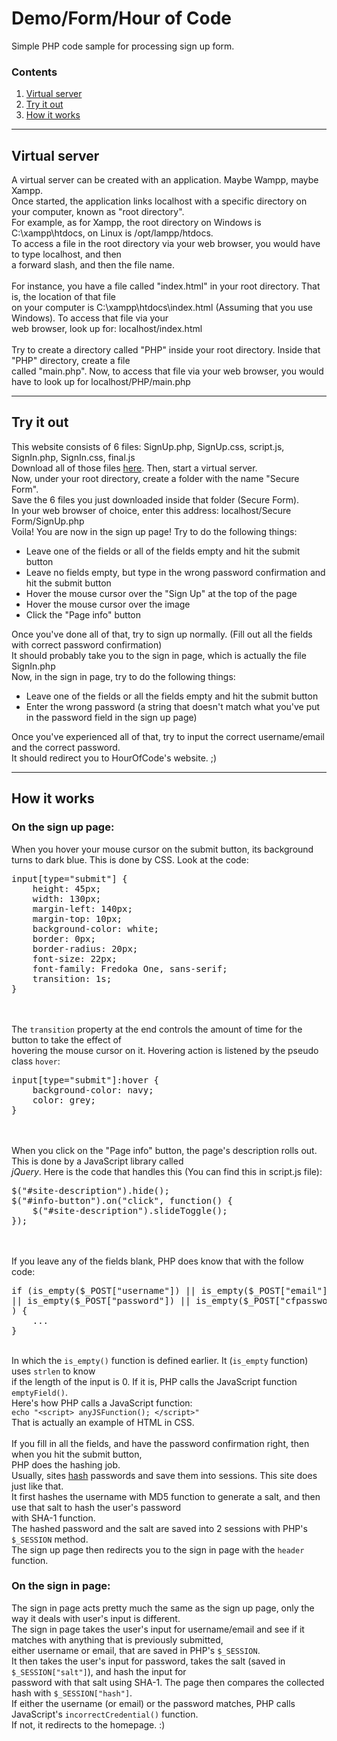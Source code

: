<html>
    <head>
        <meta charset="utf-8" />
    </head>
    <body>
        <h1>Demo/Form/Hour of Code</h1>
        <p>Simple PHP code sample for processing sign up form.</p>
        <h3>Contents</h3>
        <ol>
            <li><a href="#content-1">Virtual server</a></li>
            <li><a href="#content-2">Try it out</a></li>
            <li><a href="#content-3">How it works</a></li>
        </ol>
        <hr/>
        <h2 id="content-1">Virtual server</h2>
        <p>
            A virtual server can be created with an application. Maybe Wampp, maybe Xampp. <br/>
            Once started, the application links localhost with a specific directory on your computer, known as "root directory". <br/>
            For example, as for Xampp, the root directory on Windows is C:\xampp\htdocs, on Linux is /opt/lampp/htdocs. <br/>
            To access a file in the root directory via your web browser, you would have to type localhost, and then <br/>
            a forward slash, and then the file name. <br/> <br/>
            For instance, you have a file called "index.html" in your root directory. That is, the location of that file <br/>
            on your computer is C:\xampp\htdocs\index.html (Assuming that you use Windows). To access that file via your <br/>
            web browser, look up for: localhost/index.html <br/>
            <br/>
            Try to create a directory called "PHP" inside your root directory. Inside that "PHP" directory, create a file <br/>
            called "main.php". Now, to access that file via your web browser, you would have to look up for localhost/PHP/main.php <br/>
        </p>
        <hr/>
        <h2 id="content-2">Try it out</h2>
        <p>
            This website consists of 6 files: SignUp.php, SignUp.css, script.js, SignIn.php, SignIn.css, final.js <br/>
            Download all of those files <a href="https://github.com/nhduong0133/passwordform-demo/releases">here</a>.
            Then, start a virtual server. <br/>
            Now, under your root directory, create a folder with the name "Secure Form". <br/>
            Save the 6 files you just downloaded inside that folder (Secure Form). <br/>
            In your web browser of choice, enter this address: localhost/Secure Form/SignUp.php <br/>
            Voila! You are now in the sign up page! Try to do the following things: <br/>
            <ul>
                <li>Leave one of the fields or all of the fields empty and hit the submit button</li>
                <li>Leave no fields empty, but type in the wrong password confirmation and hit the submit button</li>
                <li>Hover the mouse cursor over the "Sign Up" at the top of the page</li>
                <li>Hover the mouse cursor over the image</li>
                <li>Click the "Page info" button</li>
            </ul>
            Once you've done all of that, try to sign up normally. (Fill out all the fields with correct password confirmation) <br/>
            It should probably take you to the sign in page, which is actually the file SignIn.php <br/>
            Now, in the sign in page, try to do the following things: <br/>
            <ul>
                <li>Leave one of the fields or all the fields empty and hit the submit button</li>
                <li>Enter the wrong password (a string that doesn't match what you've put in the password field in the sign up page)</li>
            </ul>
            Once you've experienced all of that, try to input the correct username/email and the correct password. <br/>
            It should redirect you to HourOfCode's website. ;) <br/>
        </p>
        <hr/>
        <h2 id="content-3">How it works</h2>
        <p>
            <h3>On the sign up page:</h3>
            <p>
            When you hover your mouse cursor on the submit button, its background turns to dark blue. This is done by CSS. Look at the code: <br/>
<pre>
input[type="submit"] {
    height: 45px;
    width: 130px;
    margin-left: 140px;
    margin-top: 10px;
    background-color: white;
    border: 0px;
    border-radius: 20px;
    font-size: 22px;
    font-family: Fredoka One, sans-serif;
    transition: 1s;
}</pre> <br/> <br/>
            The <code>transition</code> property at the end controls the amount of time for the button to take the effect of <br/>
            hovering the mouse cursor on it. Hovering action is listened by the pseudo class <code>hover</code>: <br/>
<pre>
input[type="submit"]:hover {
    background-color: navy;
    color: grey;
}</pre> <br/> <br/>
            When you click on the "Page info" button, the page's description rolls out. This is done by a JavaScript library called <br/> <i>jQuery</i>. Here is the code that handles this (You can find this in script.js file): <br/>
<pre>
$("#site-description").hide();
$("#info-button").on("click", function() {
    $("#site-description").slideToggle();
});
</pre> <br/> <br/>
            If you leave any of the fields blank, PHP does know that with the follow code: <br/>
<pre>
if (is_empty($_POST["username"]) || is_empty($_POST["email"])
|| is_empty($_POST["password"]) || is_empty($_POST["cfpassword"])
) {
    ...
}
</pre> <br/>
            In which the <code>is_empty()</code> function is defined earlier. It (<code>is_empty</code> function) uses <code>strlen</code> to know <br/> if the length of the input is 0. If it is, PHP calls the JavaScript function <code>emptyField()</code>. <br/>
            Here's how PHP calls a JavaScript function: <br/>
            <code>echo "&lt;script&gt; anyJSFunction(); &lt;/script&gt;"</code> <br/>
            That is actually an example of HTML in CSS. <br/> <br/>
            If you fill in all the fields, and have the password confirmation right, then when you hit the submit button, <br/>
            PHP does the hashing job. <br/>
            Usually, sites <a href="http://bit.ly/2umTmdA" target="_blank">hash</a> passwords and save them into sessions. This site does just like that. <br/>
            It first hashes the username with MD5 function to generate a salt, and then use that salt to hash the user's password <br/> with SHA-1 function. <br/>
            The hashed password and the salt are saved into 2 sessions with PHP's <code>$_SESSION</code> method. <br/>
            The sign up page then redirects you to the sign in page with the <code>header</code> function. <br/>
            </p>
            <h3>On the sign in page:</h3>
            <p>
            The sign in page acts pretty much the same as the sign up page, only the way it deals with user's input is different. <br/>
            The sign in page takes the user's input for username/email and see if it matches with anything that is previously submitted, <br/> either username or email, that are saved in PHP's <code>$_SESSION</code>. <br/>
            It then takes the user's input for password, takes the salt (saved in <code>$_SESSION["salt"]</code>), and hash the input for <br/> password with that salt using SHA-1. The page then compares the collected hash with <code>$_SESSION["hash"]</code>. <br/>
            If either the username (or email) or the password matches, PHP calls JavaScript's <code>incorrectCredential()</code> function. <br/>
            If not, it redirects to the homepage. :)
            </p>
        </p>
    </body>
</html>